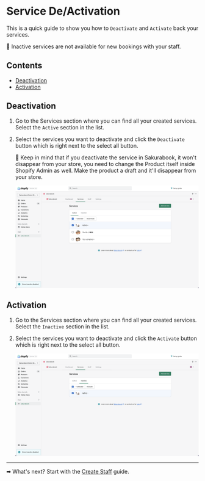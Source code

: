 # Service De/Activation

This is a quick guide to show you how to `Deactivate` and `Activate` back your services.

📌 Inactive services are not available for new bookings with your staff.

## Contents

- [Deactivation](#deactivation)
- [Activation](#activation)

## Deactivation

1. Go to the Services section where you can find all your created services. Select the `Active` section in the list.

2. Select the services you want to deactivate and click the `Deactivate` button which is right next to the select all button.

   📌 Keep in mind that if you deactivate the service in Sakurabook, it won't disappear from your store, you need to change the Product itself inside Shopify Admin as well. Make the product a draft and it'll disappear from your store.

   ![Alt text](../img/Screenshot%202022-08-30%20at%2014.29.03.png?raw=true "Sakurabook Service Deactivation")

## Activation

1. Go to the Services section where you can find all your created services. Select the `Inactive` section in the list.

2. Select the services you want to deactivate and click the `Activate` button which is right next to the select all button.

   ![Alt text](../img/Screenshot%202022-08-30%20at%2014.29.27.png?raw=true "Sakurabook Service Deactivation")

---

➡ What's next? Start with the [Create Staff](./create-staff.md) guide.
